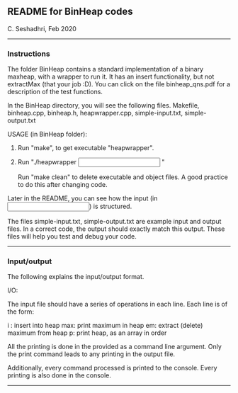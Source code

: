 ## README for BinHeap codes ##

C. Seshadhri, Feb 2020

*****

### Instructions ###

The folder BinHeap contains a standard implementation of a binary maxheap, with a wrapper to run it.
It has an insert functionality, but not extractMax (that your job :D).
You can click on the file binheap_qns.pdf for a description of the test functions.

In the BinHeap directory, you will see the following files.
Makefile, binheap.cpp, binheap.h, heapwrapper.cpp, simple-input.txt, simple-output.txt 

USAGE (in BinHeap folder):
1) Run "make", to get executable "heapwrapper".
2) Run "./heapwrapper <INPUT FILE> <OUTPUT FILE>"
   
   Run "make clean" to delete executable and object files. A good practice to do this after changing code.


Later in the README, you can see how the input (in <INPUT FILE>) is structured.

The files simple-input.txt, simple-output.txt are example input and output files. In a correct code, the output should exactly match this output.
These files will help you test and debug your code.

----------------------------------------------------

### Input/output ###

The following explains the input/output format.

I/O:

The input file should have a series of operations in each line. Each line is of the form:

i <INT>: insert <INT> into heap
max: print maximum in heap
em: extract (delete) maximum from heap
p: print heap, as an array in order

All the printing is done in the <OUTPUT FILE> provided as a command line argument. Only the print
command leads to any printing in the output file.

Additionally, every command processed is printed to the console. Every printing is also done in the console.

----------------------------------------------------
